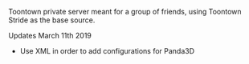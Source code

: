 Toontown private server meant for a group of friends, using Toontown Stride as the base source.

Updates
March 11th 2019
- Use XML in order to add configurations for Panda3D
